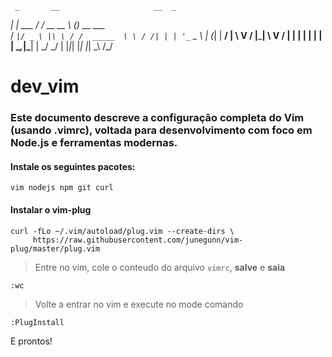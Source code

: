      _       __                     __  _           
  __| | ___ / /_   __         __   _\ \(_)_ __ ___  
 / _` |/ _ \ |\ \ / /  _____  \ \ / /| | | '_ ` _ \ 
| (_| |  __/ | \ V /  |_____|  \ V / | | | | | | | |
 \__,_|\___| |  \_/             \_/  | |_|_| |_| |_|
            \_\                     /_/             
# dev_vim

### Este documento descreve a configuração completa do Vim (usando .vimrc), voltada para desenvolvimento com foco em Node.js e ferramentas modernas.

#### Instale os seguintes pacotes:

```
vim nodejs npm git curl
```
#### Instalar o vim-plug

```
curl -fLo ~/.vim/autoload/plug.vim --create-dirs \
     https://raw.githubusercontent.com/junegunn/vim-plug/master/plug.vim
```
> Entre no vim, cole o conteudo do arquivo `vimrc`, **salve** e **saia**
```
:wc
```

> Volte a entrar no vim e execute no mode comando
```
:PlugInstall
```

E prontos!
